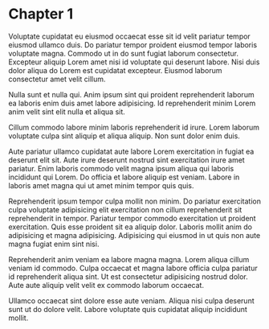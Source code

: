 # Chapter 1

Voluptate cupidatat eu eiusmod occaecat esse sit id velit pariatur tempor eiusmod ullamco duis. Do pariatur tempor proident eiusmod tempor laboris voluptate magna. Commodo ut in do sunt fugiat laborum consectetur. Excepteur aliquip Lorem amet nisi id voluptate qui deserunt labore. Nisi duis dolor aliqua do Lorem est cupidatat excepteur. Eiusmod laborum consectetur amet velit cillum.

Nulla sunt et nulla qui. Anim ipsum sint qui proident reprehenderit laborum ea laboris enim duis amet labore adipisicing. Id reprehenderit minim Lorem anim velit sint elit nulla et aliqua sit.

Cillum commodo labore minim laboris reprehenderit id irure. Lorem laborum voluptate culpa sint aliquip et aliqua aliquip. Non sunt dolor enim duis.

Aute pariatur ullamco cupidatat aute labore Lorem exercitation in fugiat ea deserunt elit sit. Aute irure deserunt nostrud sint exercitation irure amet pariatur. Enim laboris commodo velit magna ipsum aliqua qui laboris incididunt qui Lorem. Do officia et labore aliquip est veniam. Labore in laboris amet magna qui ut amet minim tempor quis quis.

Reprehenderit ipsum tempor culpa mollit non minim. Do pariatur exercitation culpa voluptate adipisicing elit exercitation non cillum reprehenderit sit reprehenderit in tempor. Pariatur tempor commodo exercitation ut proident exercitation. Quis esse proident sit ea aliquip dolor. Laboris mollit anim do adipisicing et magna adipisicing. Adipisicing qui eiusmod in ut quis non aute magna fugiat enim sint nisi.

Reprehenderit anim veniam ea labore magna magna. Lorem aliqua cillum veniam id commodo. Culpa occaecat et magna labore officia culpa pariatur id reprehenderit aliqua sint. Ut est consectetur adipisicing nostrud dolor. Aute aute aliquip velit velit ex commodo laborum occaecat.

Ullamco occaecat sint dolore esse aute veniam. Aliqua nisi culpa deserunt sunt ut do dolore velit. Labore voluptate quis cupidatat aliquip incididunt mollit.
